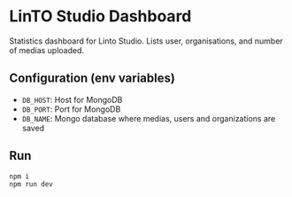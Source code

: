 # LinTO Studio Dashboard

Statistics dashboard for Linto Studio. Lists user, organisations, and number of medias uploaded.

## Configuration (env variables)

- `DB_HOST`: Host for MongoDB
- `DB_PORT`: Port for MongoDB
- `DB_NAME`: Mongo database where medias, users and organizations are saved

## Run

```
npm i
npm run dev
```
